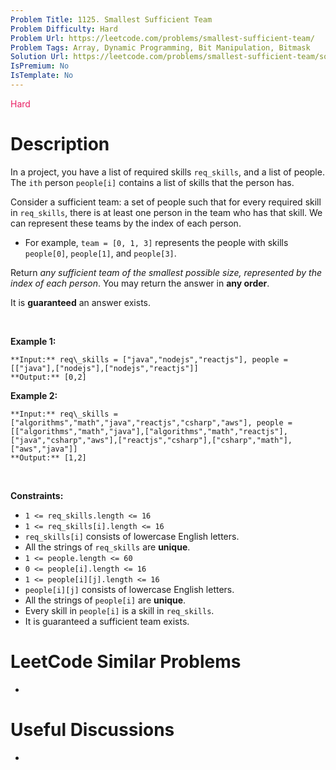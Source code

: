 ```yaml
---
Problem Title: 1125. Smallest Sufficient Team
Problem Difficulty: Hard
Problem Url: https://leetcode.com/problems/smallest-sufficient-team/
Problem Tags: Array, Dynamic Programming, Bit Manipulation, Bitmask
Solution Url: https://leetcode.com/problems/smallest-sufficient-team/solution/
IsPremium: No
IsTemplate: No
---
```


<span style="color: rgb(233, 30, 99);">Hard</span>

# Description

In a project, you have a list of required skills `req_skills`, and a list of people. The `ith` person `people[i]` contains a list of skills that the person has.


Consider a sufficient team: a set of people such that for every required skill in `req_skills`, there is at least one person in the team who has that skill. We can represent these teams by the index of each person.


* For example, `team = [0, 1, 3]` represents the people with skills `people[0]`, `people[1]`, and `people[3]`.


Return *any sufficient team of the smallest possible size, represented by the index of each person*. You may return the answer in **any order**.


It is **guaranteed** an answer exists.


 


**Example 1:**



```
**Input:** req\_skills = ["java","nodejs","reactjs"], people = [["java"],["nodejs"],["nodejs","reactjs"]]
**Output:** [0,2]

```
**Example 2:**



```
**Input:** req\_skills = ["algorithms","math","java","reactjs","csharp","aws"], people = [["algorithms","math","java"],["algorithms","math","reactjs"],["java","csharp","aws"],["reactjs","csharp"],["csharp","math"],["aws","java"]]
**Output:** [1,2]

```

 


**Constraints:**


* `1 <= req_skills.length <= 16`
* `1 <= req_skills[i].length <= 16`
* `req_skills[i]` consists of lowercase English letters.
* All the strings of `req_skills` are **unique**.
* `1 <= people.length <= 60`
* `0 <= people[i].length <= 16`
* `1 <= people[i][j].length <= 16`
* `people[i][j]` consists of lowercase English letters.
* All the strings of `people[i]` are **unique**.
* Every skill in `people[i]` is a skill in `req_skills`.
* It is guaranteed a sufficient team exists.




# LeetCode Similar Problems

- []()

# Useful Discussions

- []()
